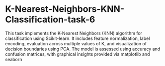 # K-Nearest-Neighbors-KNN-Classification-task-6

This task implements the K-Nearest Neighbors (KNN) algorithm for classification using Scikit-learn. It includes feature normalization, label encoding, evaluation across multiple values of K, and visualization of decision boundaries using PCA. The model is assessed using accuracy and confusion matrices, with graphical insights provided via matplotlib and seaborn
